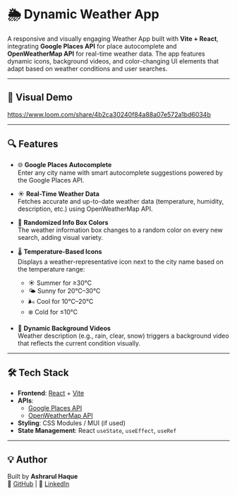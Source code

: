 # 🌦️ Dynamic Weather App

A responsive and visually engaging Weather App built with **Vite + React**, integrating **Google Places API** for place autocomplete and **OpenWeatherMap API** for real-time weather data. The app features dynamic icons, background videos, and color-changing UI elements that adapt based on weather conditions and user searches.

---

## 🎨 Visual Demo
https://www.loom.com/share/4b2ca30240f84a88a07e572a1bd6034b

---

## 🔍 Features

- 🌐 **Google Places Autocomplete**  
  Enter any city name with smart autocomplete suggestions powered by the Google Places API.

- ☀️ **Real-Time Weather Data**  
  Fetches accurate and up-to-date weather data (temperature, humidity, description, etc.) using OpenWeatherMap API.

- 🎨 **Randomized Info Box Colors**  
  The weather information box changes to a random color on every new search, adding visual variety.

- 🌡️ **Temperature-Based Icons**  
  Displays a weather-representative icon next to the city name based on the temperature range:
  - ☀️ Summer for ≥30°C
  - 🌤️ Sunny for 20°C–30°C
  - 🌬️ Cool for 10°C–20°C
  - ❄️ Cold for ≤10°C

- 🎥 **Dynamic Background Videos**  
  Weather description (e.g., rain, clear, snow) triggers a background video that reflects the current condition visually.

---

## 🛠 Tech Stack

- **Frontend**: [React](https://reactjs.org/) + [Vite](https://vitejs.dev/)
- **APIs**:
  - [Google Places API](https://developers.google.com/maps/documentation/places/web-service/autocomplete)
  - [OpenWeatherMap API](https://openweathermap.org/api)
- **Styling**: CSS Modules / MUI (if used)
- **State Management**: React `useState`, `useEffect`, `useRef`

---

## 💡 Author

Built by **Ashrarul Haque**  
🔗 [GitHub](https://github.com/ashrarulhaque) | 💼 [LinkedIn](https://www.linkedin.com/in/ashrarul)
